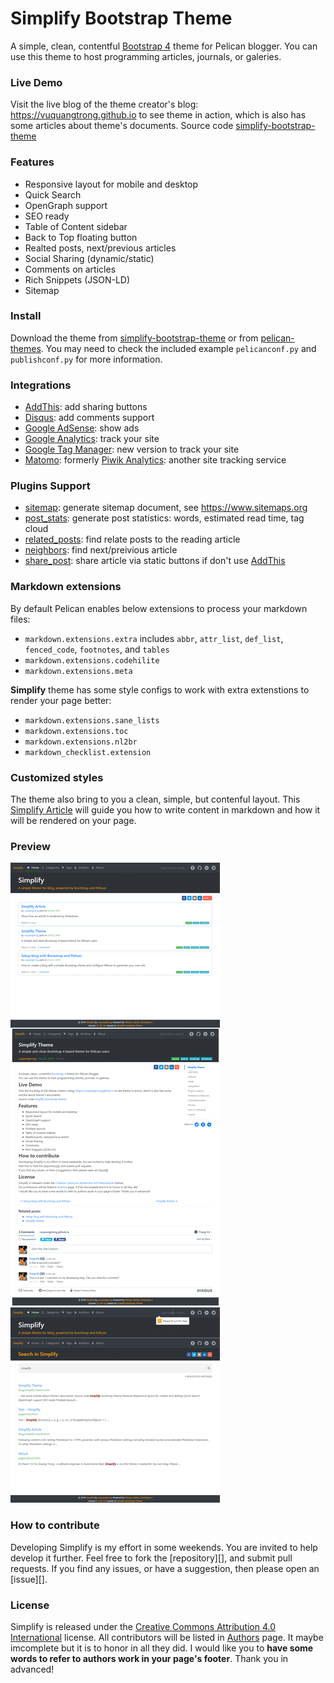 # Simplify Bootstrap Theme
A simple, clean, contentful [Bootstrap 4](https://getbootstrap.com/docs/4.3/getting-started/introduction) theme for Pelican blogger.
You can use this theme to host programming articles, journals, or galeries.

### Live Demo

Visit the live blog of the theme creator's blog: <https://vuquangtrong.github.io> to see theme in action, which is also has some articles about theme's documents.
Source code [simplify-bootstrap-theme](https://github.com/vuquangtrong/simplify-bootstrap-theme)

### Features

- Responsive layout for mobile and desktop
- Quick Search
- OpenGraph support
- SEO ready
- Table of Content sidebar
- Back to Top floating button
- Realted posts, next/previous articles
- Social Sharing (dynamic/static)
- Comments on articles
- Rich Snippets (JSON-LD)
- Sitemap

### Install

Download the theme from [simplify-bootstrap-theme](https://github.com/vuquangtrong/simplify-bootstrap-theme) or from [pelican-themes](https://github.com/getpelican/pelican-themes).
You may need to check the included example `pelicanconf.py` and `publishconf.py` for more information.

### Integrations

- [AddThis](http://www.addthis.com/): add sharing buttons
- [Disqus](https://disqus.com/): add comments support
- [Google AdSense](https://www.google.com.br/adsense/start/): show ads
- [Google Analytics](https://www.google.com/analytics/web/): track your site
- [Google Tag Manager](https://www.google.com/tagmanager/): new version to track your site
- [Matomo](https://matomo.org): formerly [Piwik Analytics](http://piwik.org/): another site tracking service

### Plugins Support

- [sitemap](https://github.com/getpelican/pelican-plugins/tree/master/sitemap): generate sitemap document, see <https://www.sitemaps.org>
- [post_stats](https://github.com/getpelican/pelican-plugins/tree/master/post_stats): generate post statistics: words, estimated read time, tag cloud
- [related_posts](https://github.com/getpelican/pelican-plugins/tree/master/related_posts): find relate posts to the reading article
- [neighbors](https://github.com/getpelican/pelican-plugins/tree/master/neighbors): find next/preivious article
- [share_post](https://github.com/getpelican/pelican-plugins/tree/master/share_post): share article via static buttons if don't use [AddThis](http://www.addthis.com/)

### Markdown extensions

By default Pelican enables below extensions to process your markdown files:

- `markdown.extensions.extra` includes `abbr`, `attr_list`, `def_list`, `fenced_code`, `footnotes`, and `tables`
- `markdown.extensions.codehilite`
- `markdown.extensions.meta` 

**Simplify** theme has some style configs to work with extra extenstions to render your page better:

- `markdown.extensions.sane_lists`
- `markdown.extensions.toc`
- `markdown.extensions.nl2br`
- `markdown_checklist.extension`

### Customized styles

The theme also bring to you a clean, simple, but contenful layout.
This [Simplify Article](https://vuquangtrong.github.io/blog/simplify-article.html) will guide you how to write content in markdown and how it will be rendered on your page.

### Preview

![screenshot](screenshot.png)

### How to contribute

Developing Simplify is my effort in some weekends. You are invited to help develop it further.
Feel free to fork the [repository][], and submit pull requests.
If you find any issues, or have a suggestion, then please open an [issue][].

### License

Simplify is released under the [Creative Commons Attribution 4.0 International](https://spdx.org/licenses/CC-BY-4.0.html) license.
All contributors will be listed in [Authors](AUTHORS.md) page. It maybe imcomplete but it is to honor in all they did.
I would like you to **have some words to refer to authors work in your page's footer**. Thank you in advanced!
